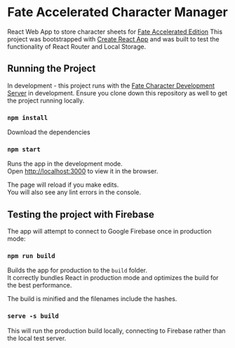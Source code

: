 # Fate Accelerated Character Manager

React Web App to store character sheets for [Fate Accelerated Edition](https://www.evilhat.com/home/fae/) 
This project was bootstrapped with [Create React App](https://github.com/facebook/create-react-app) and was built to test the functionality of React Router and Local Storage.

## Running the Project

In development - this project runs with the [Fate Character Development Server](https://github.com/GideonBrimleaf/fate_character_dev_server) in development.  Ensure you clone down this repository as well to get the project running locally.

### `npm install`

Download the dependencies

### `npm start`

Runs the app in the development mode.<br />
Open [http://localhost:3000](http://localhost:3000) to view it in the browser.

The page will reload if you make edits.<br />
You will also see any lint errors in the console.


## Testing the project with Firebase

The app will attempt to connect to Google Firebase once in production mode:

### `npm run build`

Builds the app for production to the `build` folder.<br />
It correctly bundles React in production mode and optimizes the build for the best performance.

The build is minified and the filenames include the hashes.<br />

### `serve -s build`

This will run the production build locally, connecting to Firebase rather than the local test server.
